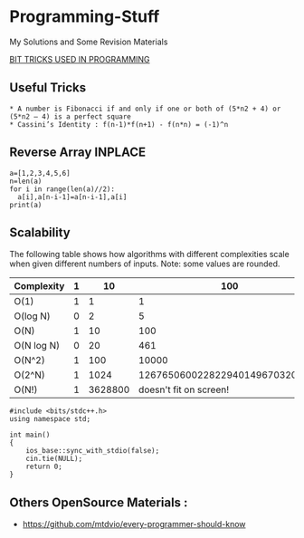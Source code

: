 # Programming-Stuff
My Solutions and Some Revision Materials

[BIT TRICKS USED IN PROGRAMMING](https://github.com/mandiladitya/Programming-STUFF/blob/main/BIT_Tricks.md)

## Useful Tricks 
```
* A number is Fibonacci if and only if one or both of (5*n2 + 4) or (5*n2 – 4) is a perfect square 
* Cassini’s Identity : f(n-1)*f(n+1) - f(n*n) = (-1)^n 
```
## Reverse Array INPLACE 
```
a=[1,2,3,4,5,6]
n=len(a)
for i in range(len(a)//2):
  a[i],a[n-i-1]=a[n-i-1],a[i]
print(a)
```
## Scalability
The following table shows how algorithms with different complexities scale when given different numbers of inputs. Note: some values are rounded.

|Complexity |1|10      |100  |
|-----------|-|--------|-----|
|O(1)       |1| 1      |1    |
|O(log N)   |0| 2      |5    |
|O(N)       |1|10      |100                            |
|O(N log N) |0|20      |461                            |
|O(N^2)     |1|100     |10000                          | 
|O(2^N)     |1|1024    |1267650600228229401496703205376|       
|O(N!)      |1|3628800 |doesn't fit on screen! |

```
#include <bits/stdc++.h>
using namespace std;

int main()
{
    ios_base::sync_with_stdio(false);
    cin.tie(NULL);
    return 0;
}
```
## Others OpenSource Materials :
* https://github.com/mtdvio/every-programmer-should-know
